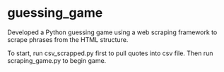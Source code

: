 # guessing_game
Developed a Python guessing game using a web scraping framework to scrape phrases from the HTML structure.


To start, run csv_scrapped.py first to pull quotes into csv file.
Then run scraping_game.py to begin game.
